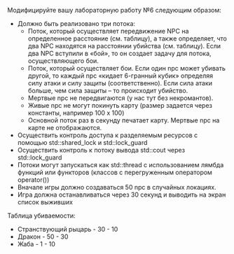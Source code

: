 Модифицируйте вашу лабораторную работу №6 следующим образом:

* Должно быть реализовано три потока:
    + Поток, который осуществляет передвижение NPC на определенное расстояние (см. таблицу), а также определяет, что два NPC находятся на расстоянии убийства (см. таблицу). Если два NPC вступили в «бой», то он создает задачу для потока, осуществляющего бои.
    + Поток, который осуществляет бои. Если один npc может убивать другой, то каждый npc «кидает 6-гранный кубик» определяя силу атаки и силу защиты (соответственно). Если сила атаки больше, чем сила защиты – то происходит убийство.
    + Мертвые npc не передвигаются (у нас тут без некромантов).
    + Живые npc не могут покинуть карту (размер задается через константы, например 100 x 100)
    + Основной поток раз в секунду печатает карту. Мертвые npc на карте не отображаются.
* Осуществить контроль доступа к разделяемым ресурсов с помощью std::shared_lock и
std::lock_guard
* Осуществить контроль к потоку вывода std::cout через std::lock_guard
* Потоки могут запускаться как std::thread с использованием лямбда функций или функторов (классов с перегруженным оператором operator())
* Вначале игры должно создаваться 50 npc в случайных локациях.
* Игра должна останавливаться через 30 секунд и выводить на экран список выживших

Таблица убиваемости:
* Странствующий рыцарь - 30 - 10
* Дракон - 50 - 30
* Жаба - 1 - 10